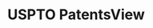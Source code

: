 ---
bigquery: https://console.cloud.google.com/bigquery?p=patents-public-data&d=patentsview&page=dataset
citation: Attribution should be given to PatentsView for use, distribution, or derivative
  works.
code: https://github.com/CSSIP-AIR/PatentsView-Code-Snippets/
contributors: USPTO
cost: None
description: 'PatentsView includes US patent data including raw data (summaries, applications,
  pregrant applications), disambugations of inventors and assignees, and inventor
  gender estimates.  Also foreign priority data, # of figures and sheets, and government
  interest statements.'
documentation: https://patentsview.org/query/builder-faqs
last_edit: Mon, 04 Apr 2022 19:02:57 GMT
location: https://patentsview.org/
maintained_by: USPTO
record_creation_timestamp: 12/2/2020 17:20:46
schema_fields: '[''male_flag'', ''disamb_inventor_id_20191008'', ''reldocno'', ''num'',
  ''withdrawn'', ''term_grant'', ''name_first'', ''subgroup_id'', ''field_title'',
  ''disamb_inventor_id_20180528'', ''lawyer_id'', ''attribution_status'', ''country_transformed'',
  ''disamb_inventor_id_20200331'', ''status'', ''inventor_id'', ''f371_date'', ''section'',
  ''section_id'', ''title'', ''disamb_inventor_id_20170307'', ''exemplary'', ''type'',
  ''assignee_id'', ''disamb_assignee_id_20200929'', ''disamb_inventor_id_20201229'',
  ''subclass'', ''mainclass_id'', ''disamb_inventor_id_20190312'', ''category_id'',
  ''term_disclaimer'', ''country'', ''date'', ''disamb_inventor_id_20191231'', ''latitude'',
  ''field_id'', ''city'', ''disamb_assignee_id_20200630'', ''latlong'', ''subclass_id'',
  ''category'', ''disamb_inventor_id_20171226'', ''fname'', ''contract_award_number'',
  ''disamb_inventor_id_20200929'', ''organization'', ''length'', ''latin_name'', ''num_sheets'',
  ''state'', ''disamb_inventor_id_20171003'', ''disamb_inventor_id_20190820'', ''variety'',
  ''group'', ''main_group'', ''classification_status'', ''name'', ''citation_id'',
  ''level_two'', ''location_id'', ''symbol_position'', ''level_one'', ''county'',
  ''lname'', ''doctype'', ''role'', ''num_claims'', ''ipc_class'', ''classification_data_source'',
  ''disamb_assignee_id_20191231'', ''subcategory_id'', ''patent_id'', ''filename'',
  ''rawlocation_id'', ''action_date'', ''level_three'', ''doc_type'', ''state_fips'',
  ''longitude'', ''rawassignee_id'', ''_102_date'', ''name_last'', ''organization_id'',
  ''lapse_of_patent'', ''disamb_assignee_id_20190820'', ''num_figures'', ''disamb_inventor_id_20170808'',
  ''application_id'', ''series_code'', ''subsection_id'', ''disamb_assignee_id_20191008'',
  ''classification_value'', ''sequence'', ''disamb_inventor_id_20200630'', ''f102_date'',
  ''publication_number'', ''disamb_assignee_id_20181127'', ''disamb_assignee_id_20190312'',
  ''id'', ''male'', ''disclaimer_date'', ''disamb_inventor_id_20181127'', ''text'',
  ''rel_id'', ''_371_date'', ''group_id'', ''uuid'', ''disamb_assignee_id_20200331'',
  ''deceased'', ''sector_title'', ''abstract'', ''relkind'', ''subgroup'', ''kind'',
  ''classification_level'', ''county_fips'', ''ipc_version_indicator'', ''designation'',
  ''term_extension'', ''number'', ''dependent'', ''rawinventor_id'', ''applicant_type'',
  ''gi_statement'', ''rule_47'']'
shortname: patentsview
tags:
- disambiguation
- United States
- gender
terms_of_use: Creative Commons Attribution 4.0 International License.
timeframe: 1963-1999
title: USPTO PatentsView
uuid: cf1780b1-e265-4e49-8d1d-83b9cfe0fd9a
---